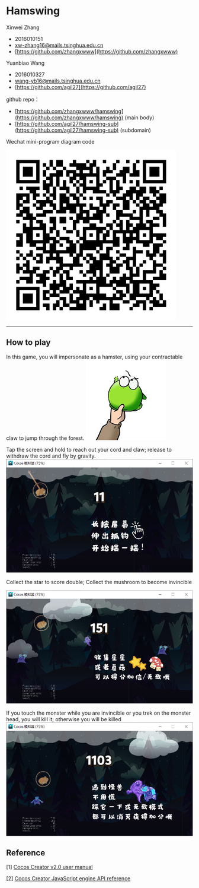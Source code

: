 # Hamswing

Xinwei Zhang

- 2016010151
- [xw-zhang16@mails.tsinghua.edu.cn](xw-zhang16@mails.tsinghua.edu.cn)
- [https://github.com/zhangxwww](https://github.com/zhangxwww)

Yuanbiao Wang

- 2016010327
- [wang-yb16@mails.tsinghua.edu.cn](wang-yb16@mails.tsinghua.edu.cn)
- [https://github.com/agil27](https://github.com/agil27)

github repo：

- [https://github.com/zhangxwww/hamswing](https://github.com/zhangxwww/hamswing) (main body)
- [https://github.com/agil27/hamswing-sub](https://github.com/agil27/hamswing-sub) (subdomain)

Wechat mini-program diagram code

![](ext\0.jpg)

---

## How to play

In this game, you will impersonate as a hamster, using your contractable claw to jump through the forest.
![](ext\ym.jpg)

Tap the screen and hold to reach out your cord and claw; release to withdraw the cord and fly by gravity.
![](ext\tutorial_0.png)

Collect the star to score double; Collect the mushroom to become invincible

![](ext\tutorial_1.png)

If you touch the monster while you are invincible or you trek on the monster head, you will kill it; otherwise you will be killed
![](ext\tutorial_2.png)

## Reference

[1\] [Cocos Creator v2.0 user manual](https://docs.cocos.com/creator/manual/zh/)

[2\] [Cocos Creator JavaScript engine API reference](https://docs.cocos.com/creator/api/zh/)
